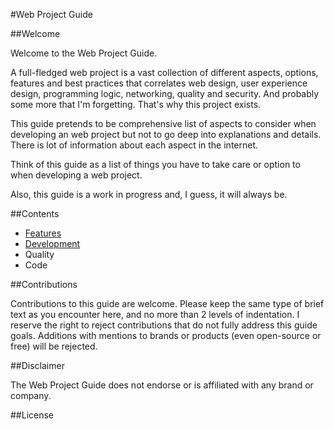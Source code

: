 ﻿#Web Project Guide

##Welcome

Welcome to the Web Project Guide.

A full-fledged web project is a vast collection of different aspects, options, features and best practices that correlates web design, user experience design, programming logic, networking, quality and security. And probably some more that I'm forgetting. That's why this project exists.

This guide pretends to be comprehensive list of aspects to consider when developing an web project but not to go deep into explanations and details. There is lot of information about each aspect in the internet.

Think of this guide as a list of things you have to take care or option to when developing a web project.

Also, this guide is a work in progress and, I guess, it will always be.

##Contents

- [Features](features.md)
- [Development](development.md)
- Quality
- Code

##Contributions

Contributions to this guide are welcome. Please keep the same type of brief text as you encounter here, and no more than 2 levels of indentation.
I reserve the right to reject contributions that do not fully address this guide goals. Additions with mentions to brands or products (even open-source or free) will be rejected.

##Disclaimer

The Web Project Guide does not endorse or is affiliated with any brand or company.

##License